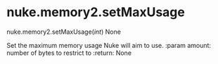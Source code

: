 # nuke.memory2.setMaxUsage
nuke.memory2.setMaxUsage(_int_)  None

Set the maximum memory usage Nuke will aim to use. :param amount: number of bytes to restrict to :return: None